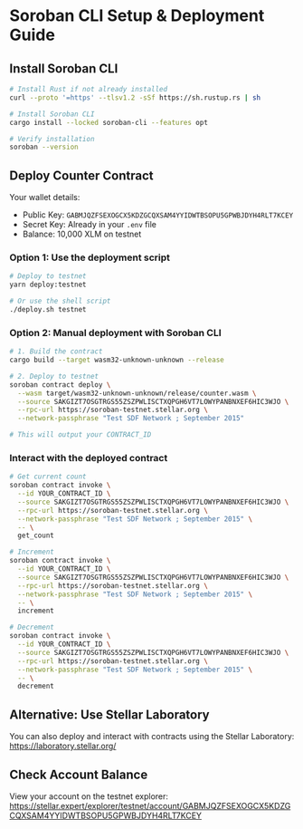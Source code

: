# Soroban CLI Setup & Deployment Guide

## Install Soroban CLI

```bash
# Install Rust if not already installed
curl --proto '=https' --tlsv1.2 -sSf https://sh.rustup.rs | sh

# Install Soroban CLI
cargo install --locked soroban-cli --features opt

# Verify installation
soroban --version
```

## Deploy Counter Contract

Your wallet details:
- Public Key: `GABMJQZFSEXOGCX5KDZGCQXSAM4YYIDWTBSOPU5GPWBJDYH4RLT7KCEY`
- Secret Key: Already in your `.env` file
- Balance: 10,000 XLM on testnet

### Option 1: Use the deployment script
```bash
# Deploy to testnet
yarn deploy:testnet

# Or use the shell script
./deploy.sh testnet
```

### Option 2: Manual deployment with Soroban CLI

```bash
# 1. Build the contract
cargo build --target wasm32-unknown-unknown --release

# 2. Deploy to testnet
soroban contract deploy \
  --wasm target/wasm32-unknown-unknown/release/counter.wasm \
  --source SAKGIZT7OSGTRGS55ZSZPWLISCTXQPGH6VT7LOWYPANBNXEF6HIC3WJO \
  --rpc-url https://soroban-testnet.stellar.org \
  --network-passphrase "Test SDF Network ; September 2015"

# This will output your CONTRACT_ID
```

### Interact with the deployed contract

```bash
# Get current count
soroban contract invoke \
  --id YOUR_CONTRACT_ID \
  --source SAKGIZT7OSGTRGS55ZSZPWLISCTXQPGH6VT7LOWYPANBNXEF6HIC3WJO \
  --rpc-url https://soroban-testnet.stellar.org \
  --network-passphrase "Test SDF Network ; September 2015" \
  -- \
  get_count

# Increment
soroban contract invoke \
  --id YOUR_CONTRACT_ID \
  --source SAKGIZT7OSGTRGS55ZSZPWLISCTXQPGH6VT7LOWYPANBNXEF6HIC3WJO \
  --rpc-url https://soroban-testnet.stellar.org \
  --network-passphrase "Test SDF Network ; September 2015" \
  -- \
  increment

# Decrement
soroban contract invoke \
  --id YOUR_CONTRACT_ID \
  --source SAKGIZT7OSGTRGS55ZSZPWLISCTXQPGH6VT7LOWYPANBNXEF6HIC3WJO \
  --rpc-url https://soroban-testnet.stellar.org \
  --network-passphrase "Test SDF Network ; September 2015" \
  -- \
  decrement
```

## Alternative: Use Stellar Laboratory

You can also deploy and interact with contracts using the Stellar Laboratory:
https://laboratory.stellar.org/

## Check Account Balance

View your account on the testnet explorer:
https://stellar.expert/explorer/testnet/account/GABMJQZFSEXOGCX5KDZGCQXSAM4YYIDWTBSOPU5GPWBJDYH4RLT7KCEY
